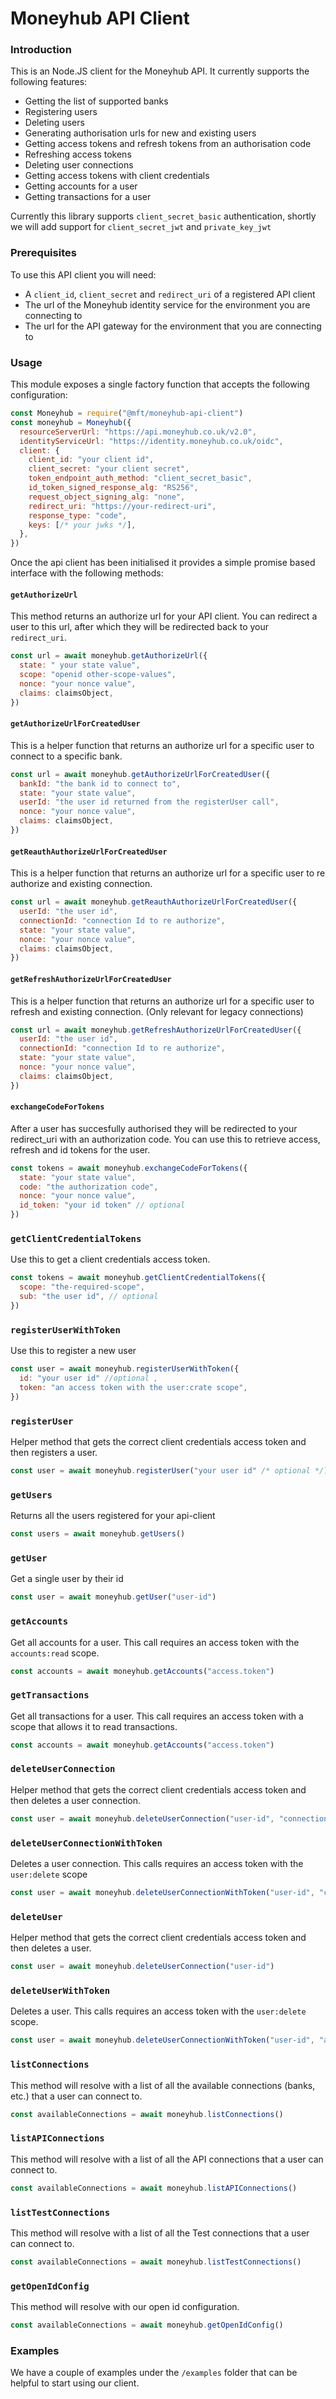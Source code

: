 # Moneyhub API Client

### Introduction

This is an Node.JS client for the Moneyhub API. It currently supports the following features:

- Getting the list of supported banks
- Registering users
- Deleting users
- Generating authorisation urls for new and existing users
- Getting access tokens and refresh tokens from an authorisation code
- Refreshing access tokens
- Deleting user connections
- Getting access tokens with client credentials
- Getting accounts for a user
- Getting transactions for a user

Currently this library supports `client_secret_basic` authentication, shortly we will add support for `client_secret_jwt` and `private_key_jwt`

### Prerequisites

To use this API client you will need:

- A `client_id`, `client_secret` and `redirect_uri` of a registered API client
- The url of the Moneyhub identity service for the environment you are connecting to
- The url for the API gateway for the environment that you are connecting to

### Usage

This module exposes a single factory function that accepts the following configuration:

```javascript
const Moneyhub = require("@mft/moneyhub-api-client")
const moneyhub = Moneyhub({
  resourceServerUrl: "https://api.moneyhub.co.uk/v2.0",
  identityServiceUrl: "https://identity.moneyhub.co.uk/oidc",
  client: {
    client_id: "your client id",
    client_secret: "your client secret",
    token_endpoint_auth_method: "client_secret_basic",
    id_token_signed_response_alg: "RS256",
    request_object_signing_alg: "none",
    redirect_uri: "https://your-redirect-uri",
    response_type: "code",
    keys: [/* your jwks */],
  },
})
```

Once the api client has been initialised it provides a simple promise based interface with the following methods:

#### `getAuthorizeUrl`

This method returns an authorize url for your API client. You can redirect a user to this url, after which they will be redirected back to your `redirect_uri`.


```javascript
const url = await moneyhub.getAuthorizeUrl({
  state: " your state value",
  scope: "openid other-scope-values",
  nonce: "your nonce value",
  claims: claimsObject,
})
```

#### `getAuthorizeUrlForCreatedUser`

This is a helper function that returns an authorize url for a specific user to connect to a specific bank.


```javascript
const url = await moneyhub.getAuthorizeUrlForCreatedUser({
  bankId: "the bank id to connect to",
  state: "your state value",
  userId: "the user id returned from the registerUser call",
  nonce: "your nonce value",
  claims: claimsObject,
})
```

#### `getReauthAuthorizeUrlForCreatedUser`

This is a helper function that returns an authorize url for a specific user to re authorize and existing connection.


```javascript
const url = await moneyhub.getReauthAuthorizeUrlForCreatedUser({
  userId: "the user id",
  connectionId: "connection Id to re authorize",
  state: "your state value",
  nonce: "your nonce value",
  claims: claimsObject,
})
```

#### `getRefreshAuthorizeUrlForCreatedUser`

This is a helper function that returns an authorize url for a specific user to refresh and existing connection.  (Only relevant for legacy connections)


```javascript
const url = await moneyhub.getRefreshAuthorizeUrlForCreatedUser({
  userId: "the user id",
  connectionId: "connection Id to re authorize",
  state: "your state value",
  nonce: "your nonce value",
  claims: claimsObject,
})
```

#### `exchangeCodeForTokens`

After a user has succesfully authorised they will be redirected to your redirect_uri with an authorization code. You can use this to retrieve access, refresh and id tokens for the user.


```javascript
const tokens = await moneyhub.exchangeCodeForTokens({
  state: "your state value",
  code: "the authorization code",
  nonce: "your nonce value",
  id_token: "your id token" // optional
})
```

### `getClientCredentialTokens`

Use this to get a client credentials access token.


```javascript
const tokens = await moneyhub.getClientCredentialTokens({
  scope: "the-required-scope",
  sub: "the user id", // optional
})
```

### `registerUserWithToken`

Use this to register a new user


```javascript
const user = await moneyhub.registerUserWithToken({
  id: "your user id" //optional ,
  token: "an access token with the user:crate scope",
})
```

### `registerUser`

Helper method that gets the correct client credentials access token and then registers a user.


```javascript
const user = await moneyhub.registerUser("your user id" /* optional */)
```

### `getUsers`

Returns all the users registered for your api-client


```javascript
const users = await moneyhub.getUsers()
```

### `getUser`

Get a single user by their id


```javascript
const user = await moneyhub.getUser("user-id")
```

### `getAccounts`

Get all accounts for a user. This call requires an access token with the `accounts:read` scope.


```javascript
const accounts = await moneyhub.getAccounts("access.token")
```

### `getTransactions`

Get all transactions for a user. This call requires an access token with a scope that allows it to read transactions.


```javascript
const accounts = await moneyhub.getAccounts("access.token")
```

### `deleteUserConnection`

Helper method that gets the correct client credentials access token and then deletes a user connection.


```javascript
const user = await moneyhub.deleteUserConnection("user-id", "connection-id")
```

### `deleteUserConnectionWithToken`

Deletes a user connection. This calls requires an access token with the `user:delete` scope


```javascript
const user = await moneyhub.deleteUserConnectionWithToken("user-id", "connection-id", "access.token")
```

### `deleteUser`

Helper method that gets the correct client credentials access token and then deletes a user.


```javascript
const user = await moneyhub.deleteUserConnection("user-id")
```

### `deleteUserWithToken`

Deletes a user. This calls requires an access token with the `user:delete` scope.


```javascript
const user = await moneyhub.deleteUserConnectionWithToken("user-id", "access.token")
```

### `listConnections`

This method will resolve with a list of all the available connections (banks, etc.) that a user can connect to.


```javascript
const availableConnections = await moneyhub.listConnections()
```

### `listAPIConnections`

This method will resolve with a list of all the API connections that a user can connect to.


```javascript
const availableConnections = await moneyhub.listAPIConnections()
```

### `listTestConnections`

This method will resolve with a list of all the Test connections that a user can connect to.


```javascript
const availableConnections = await moneyhub.listTestConnections()
```

### `getOpenIdConfig`

This method will resolve with our open id configuration.


```javascript
const availableConnections = await moneyhub.getOpenIdConfig()
```


### Examples

We have a couple of examples under the `/examples` folder that can be helpful to start using our client.
